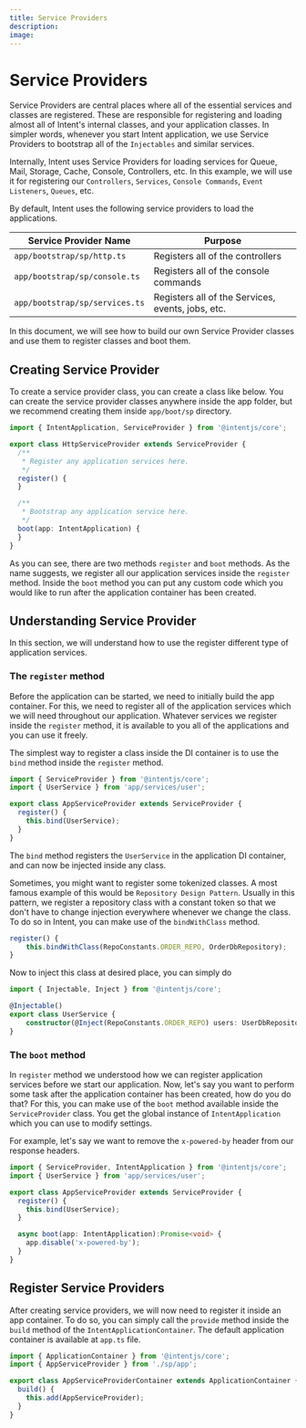 ```yaml
---
title: Service Providers
description:
image:
---
```


# Service Providers

Service Providers are central places where all of the essential services and classes are registered. These are responsible for
registering and loading almost all of Intent's internal classes, and your application classes. In simpler words, whenever you start
Intent application, we use Service Providers to bootstrap all of the `Injectables` and similar services.

Internally, Intent uses Service Providers for loading services for Queue, Mail, Storage, Cache, Console, Controllers, etc. In this example, we will use
it for registering our `Controllers`, `Services`, `Console Commands`, `Event Listeners`, `Queues`, etc.

By default, Intent uses the following service providers to load the applications.

|Service Provider Name|Purpose|
|---|---|
|`app/bootstrap/sp/http.ts`|Registers all of the controllers|
|`app/bootstrap/sp/console.ts`|Registers all of the console commands|
|`app/bootstrap/sp/services.ts` |Registers all of the Services, events, jobs, etc.|

In this document, we will see how to build our own Service Provider classes and use them to register classes and boot them.

## Creating Service Provider

To create a service provider class, you can create a class like below. You can create the service provider classes anywhere inside the app folder, but
we recommend creating them inside `app/boot/sp` directory.

```ts
import { IntentApplication, ServiceProvider } from '@intentjs/core';

export class HttpServiceProvider extends ServiceProvider {
  /**
   * Register any application services here.
   */
  register() {
  }

  /**
   * Bootstrap any application service here.
   */
  boot(app: IntentApplication) {
  }
}
```

As you can see, there are two methods `register` and `boot` methods. As the name suggests, we register all our application services inside
the `register` method. Inside the `boot` method you can put any custom code which you would like to run after the application container has been created.

## Understanding Service Provider

In this section, we will understand how to use the register different type of application services.

### The `register` method

Before the application can be started, we need to initially build the app container. For this, we need to register all of the 
application services which we will need throughout our application. Whatever services we register inside the `register` method,
it is available to you all of the applications and you can use it freely.

The simplest way to register a class inside the DI container is to use the `bind` method inside the `register` method.

```ts
import { ServiceProvider } from '@intentjs/core';
import { UserService } from 'app/services/user';

export class AppServiceProvider extends ServiceProvider {
  register() {
    this.bind(UserService);
  }
}
```

The `bind` method registers the `UserService` in the application DI container, and can now be injected inside any class.

Sometimes, you might want to register some tokenized classes. A most famous example of this would be `Repository Design Pattern`. Usually in this pattern,
we register a repository class with a constant token so that we don't have to change injection everywhere whenever we change the class.
To do so in Intent, you can make use of the `bindWithClass` method.

```ts
register() {
    this.bindWithClass(RepoConstants.ORDER_REPO, OrderDbRepository);
}
```

Now to inject this class at desired place, you can simply do

```ts
import { Injectable, Inject } from '@intentjs/core';

@Injectable()
export class UserService {
    constructor(@Inject(RepoConstants.ORDER_REPO) users: UserDbRepository) {}
}
```

### The `boot` method

In `register` method we understood how we can register application services before we start our application. Now, let's say you want to perform some task
after the application container has been created, how do you do that? For this, you can make use of the `boot` method
available inside the `ServiceProvider` class. You get the global instance of `IntentApplication` which you can use to modify settings.

For example, let's say we want to remove the `x-powered-by` header from our response headers.

```ts
import { ServiceProvider, IntentApplication } from '@intentjs/core';
import { UserService } from 'app/services/user';

export class AppServiceProvider extends ServiceProvider {
  register() {
    this.bind(UserService);
  }

  async boot(app: IntentApplication):Promise<void> {
    app.disable('x-powered-by');
  }
}
```

## Register Service Providers

After creating service providers, we will now need to register it inside an app container. To do so, you can simply call the 
`provide` method inside the `build` method of the `IntentApplicationContainer`. The default application container is available at
`app.ts` file.

```ts
import { ApplicationContainer } from '@intentjs/core';
import { AppServiceProvider } from './sp/app';

export class AppServiceProviderContainer extends ApplicationContainer {
  build() {
    this.add(AppServiceProvider);
  }
}
```